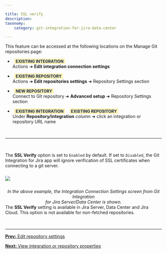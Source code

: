 ```yaml
---

title: SSL verify
description:
taxonomy:
    category: git-integration-for-jira-data-center

---
```


This feature can be accessed at the following locations on the Manage Git repositories page:

*   <b style='background-color:#FFF1B6; padding:1px 5px; color:#172A4C; border-radius:3px; margin: 0 5px; font-size: small;'>EXISTING INTEGRATION</b> <br>Actions ➜ **Edit integration connection settings**

*   <b style='background-color:#FFF1B6; padding:1px 5px; color:#172A4C; border-radius:3px; margin: 0 5px; font-size: small;'>EXISTING REPOSITORY</b> <br>Actions ➜ **Edit repositories settings** ➜ Repository Settings section

*   <b style='background-color:#FFF1B6; padding:1px 5px; color:#172A4C; border-radius:3px; margin: 0 5px; font-size: small;'>NEW REPOSITORY</b> <br>Connect to Git repository ➜ **Advanced setup** ➜ Repository Settings section

*   <b style='background-color:#FFF1B6; padding:1px 5px; color:#172A4C; border-radius:3px; margin: 0 5px; font-size: small;'>EXISTING INTEGRATION</b> <b style='background-color:#FFF1B6; padding:1px 5px; color:#172A4C; border-radius:3px; margin: 0 5px; font-size: small;'>EXISTING REPOSITORY</b> <br>Under **Repository/integration** _column_ ➜ click an integration or repository URL name

&nbsp;
* * *
&nbsp;

The **SSL Verify** option is set to `Enabled` by default. If set to `Disabled`, the Git Integration for Jira app will ignore verification of SSL certificates when connecting to a git server.

<img src='/wp-content/uploads/gij-gitserver-integration-repo-settings-SSLv-sel.png' style='display:block;margin:25px auto;max-width:100%' />

<div align='center' style='margin-top:10px'><i>In the above example, the Integration Connection Settings screen from Git Integration <br>for Jira Server/Data Center is shown.</i></div>

<div class="bbb-callout bbb--info">
    <div class="irow">
    <div class="ilogobox">
        <span class="logoimg"></span>
    </div>
    <div class="imsgbox">
        The <b>SSL Verify</b> setting is available in Jira Server, Data Center and Jira Cloud. This option is not available for non-fetched repositories.
    </div>
    </div>
</div>

&nbsp;
* * *

[**Prev:** Edit repository settings](/git-integration-for-jira-data-center/edit-repository-settings-gij-self-managed)

[**Next:** View integration or repository properties](/git-integration-for-jira-data-center/View-integration-or-repository-properties-gij-self-managed)

